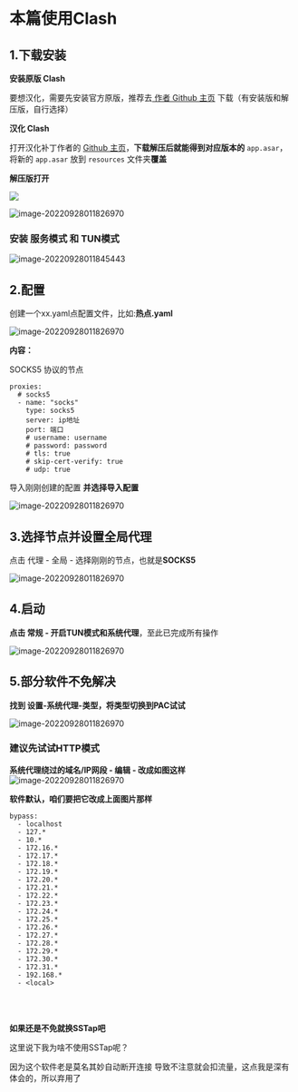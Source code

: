 # **本篇使用Clash**

## 1.下载安装  

**安装原版 Clash**

要想汉化，需要先安装官方原版，推荐去[ 作者 Github 主页](https://github.com/Fndroid/clash_for_windows_pkg/releases) 下载（有安装版和解压版，自行选择）

**汉化 Clash**

打开汉化补丁作者的 [Github 主页](https://github.com/BoyceLig/Clash_Chinese_Patch/releases)，**下载解压后就能得到对应版本的** `app.asar`，将新的 `app.asar` 放到 `resources` 文件夹**覆盖**

**解压版打开**

![](tp/README.tp/image-20220928011729629.png)

![image-20220928011826970](tp/README.tp/image-20220928011826970.png)

### 安装 服务模式 和 TUN模式

![image-20220928011845443](tp/README.tp/image-20220928011845443.png)

## 2.配置

创建一个xx.yaml点配置文件，比如:**热点.yaml**

![image-20220928011826970](tp/README.tp/pz.png)

**内容：**

SOCKS5 协议的节点

```
proxies:
  # socks5
  - name: "socks"
    type: socks5
    server: ip地址
    port: 端口
    # username: username
    # password: password
    # tls: true
    # skip-cert-verify: true
    # udp: true
```

导入刚刚创建的配置 **并选择导入配置**

![image-20220928011826970](tp/README.tp/pz2.png)

## 3.选择节点并设置全局代理

点击 代理 - 全局 - 选择刚刚的节点，也就是**SOCKS5**

![image-20220928011826970](tp/README.tp/pz3.png)

## 4.启动

**点击 常规 - 开启TUN模式和系统代理**，至此已完成所有操作

![image-20220928011826970](tp/README.tp/pz4.png)

## 5.部分软件不免解决

**找到 设置-系统代理-类型，将类型切换到PAC试试**

![image-20220928011826970](tp/README.tp/pz6.png)

###  建议先试试HTTP模式

**系统代理绕过的域名/IP网段 - 编辑 - 改成如图这样**![image-20220928011826970](tp/README.tp/8.png)

**软件默认，咱们要把它改成上面图片那样**<br>

```
bypass:
  - localhost
  - 127.*
  - 10.*
  - 172.16.*
  - 172.17.*
  - 172.18.*
  - 172.19.*
  - 172.20.*
  - 172.21.*
  - 172.22.*
  - 172.23.*
  - 172.24.*
  - 172.25.*
  - 172.26.*
  - 172.27.*
  - 172.28.*
  - 172.29.*
  - 172.30.*
  - 172.31.*
  - 192.168.*
  - <local>

```

<br>

<br>**如果还是不免就换SSTap吧**

这里说下我为啥不使用SSTap呢？

因为这个软件老是莫名其妙自动断开连接 导致不注意就会扣流量，这点我是深有体会的，所以弃用了
